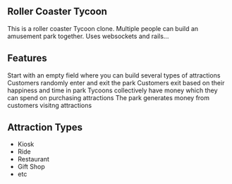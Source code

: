 Roller Coaster Tycoon
---------------------
This is a roller coaster Tycoon clone. Multiple people can build an amusement
park together. Uses websockets and rails...

Features
--------
Start with an empty field where you can build several types of attractions
Customers randomly enter and exit the park
Customers exit based on their happiness and time in park
Tycoons collectively have money which they can spend on purchasing attractions
The park generates money from customers visitng attractions


Attraction Types
----------------
- Kiosk
- Ride
- Restaurant
- Gift Shop
- etc

